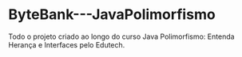 # ByteBank---JavaPolimorfismo
Todo o projeto criado ao longo do curso Java Polimorfismo: Entenda Herança e Interfaces pelo Edutech.
